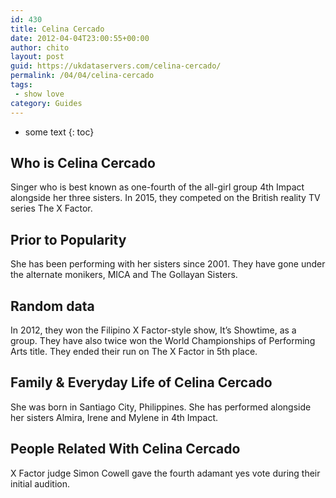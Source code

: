 ```yaml
---
id: 430
title: Celina Cercado
date: 2012-04-04T23:00:55+00:00
author: chito
layout: post
guid: https://ukdataservers.com/celina-cercado/
permalink: /04/04/celina-cercado
tags:
 - show love
category: Guides
---
```


* some text
{: toc}


## Who is  Celina Cercado
                  
                  
                  
Singer who is best known as one-fourth of the all-girl group 4th Impact alongside her three sisters. In 2015, they competed on the British reality TV series The X Factor.
                  
                
                
                
## Prior to Popularity 
                  
                  
                  
She has been performing with her sisters since 2001. They have gone under the alternate monikers, MICA and The Gollayan Sisters.
                  
                
                
                
## Random data 
                  
                  
                  
In 2012, they won the Filipino X Factor-style show, It&#8217;s Showtime, as a group. They have also twice won the World Championships of Performing Arts title. They ended their run on The X Factor in 5th place.
                  
                
                
                
## Family & Everyday Life of Celina Cercado
                  
                  
                  
She was born in Santiago City, Philippines. She has performed alongside her sisters Almira, Irene and Mylene in 4th Impact.
                  
                
                
                
## People Related With  Celina Cercado
                  
                  
                  
X Factor judge Simon Cowell gave the fourth adamant yes vote during their initial audition.
                  
                
              
            
          
          
          
    
    
  
